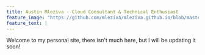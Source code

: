 ```yaml
---
title: Austin Mleziva - Cloud Consultant & Technical Enthusiast
feature_image: "https://github.com/mleziva/mleziva.github.io/blob/master/assets/img/2021-11-03_11h50_46.png?raw=true"
feature_text: |
---
```


Welcome to my personal site, there isn't much here, but I will be updating it soon!